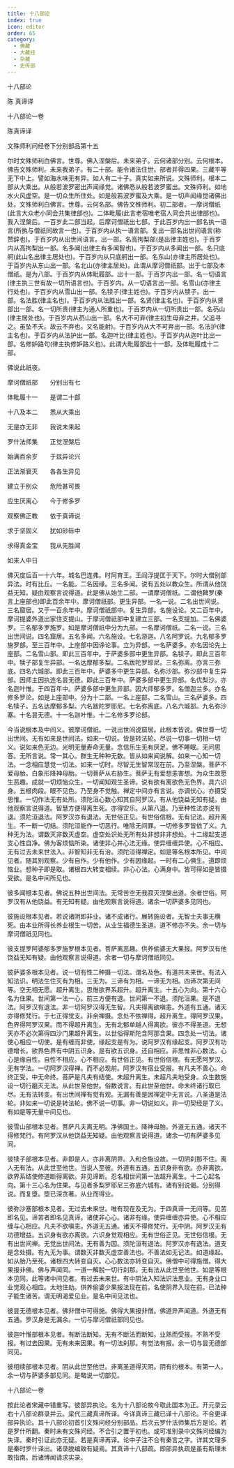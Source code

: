 ```yaml
---
title: 十八部论
index: true
icon: editor
order: 65
category:
  - 佛藏
  - 大藏经
  - 杂藏
  - 史传部
---
```


  十八部论  

陈 真谛译  

十八部论一卷  

陈真谛译  

文殊师利问经卷下分别部品第十五  

尔时文殊师利白佛言。世尊。佛入涅槃后。未来弟子。云何诸部分别。云何根本。佛告文殊师利。未来我弟子。有二十部。能令诸法住世。部者并得四果。三藏平等无下中上。譬如海水味无有异。如人有二十子。真实如来所说。文殊师利。根本二部从大乘出。从般若波罗密出声闻缘觉。诸佛悉从般若波罗蜜出。文殊师利。如地水火风虚空。是一切众生所住处。如是般若波罗蜜及大乘。是一切声闻缘觉诸佛出处。文殊师利白佛言。世尊。云何名部。佛告文殊师利。初二部者。一摩诃僧祇(此言大众老小同会共集律部也)。二体毗履(此言老宿唯老宿人同会共出律部也)。我入涅槃后。一百岁此二部当起。后摩诃僧祇出七部。于此百岁内出一部名执一语言(所执与僧祇同故言一也)。于百岁内从执一语言部。复出一部名出世间语言(称赞辞也)。于百岁内从出世间语言。出一部。名高拘梨部(是出律主姓也)。于百岁内从高拘梨出一部。名多闻(出律主有多闻智也)。于百岁内从多闻出一部。名只底舸(此山名出律主居处也)。于百岁内从只底舸出一部。名东山(亦律主所居处也)。于百岁内从东山出一部。名北山(亦律主居处)。此谓从摩诃僧祇部。出于七部及本僧祇。是为八部。于百岁内从体毗履部。出十一部。于百岁内出一部。名一切语言(律主执三世有故一切所语言也)。于百岁内。从一切语言出一部。名雪山(亦律主行处也)。于百岁内从雪山出一部。名犊子(律主姓也)。于百岁内从犊子。出一部。名法胜(律主名也)。于百岁内从法胜出一部。名贤(律主名也)。于百岁内从贤部出一部。名一切所贵(律主为通人所重也)。于百岁内从一切所贵出一部。名芿山(律主居处也)。于百岁内从芿山出一部。名大不可弃(律主初生母弃之井。父追寻之。虽坠不夭。故云不弃也。又名能射)。于百岁内从大不可弃出一部。名法护(律主名也)。于百岁内从法护出一部。名迦叶比(律主姓也)。于百岁内从迦叶比出一部。名修妒路句(律主执修妒路义也)。此谓大毗履部出十一部。及体毗履成十二部。  

佛说此祇夜。  

摩诃僧祇部　　分别出有七  

体毗履十一　　是谓二十部  

十八及本二　　悉从大乘出  

无是亦无非　　我说未来起  

罗什法师集　　正觉涅槃后  

始满百余岁　　于兹异论兴  

正法渐衰灭　　各各生异见  

建立于别众　　危险甚可畏  

应生厌离心　　今于修多罗  

观察佛正教　　依于真谛说  

求于坚固义　　犹如砂砾中  

求得真金宝　　我从先胜闻  

如来人中日  

佛灭度后百一十六年。城名巴连弗。时阿育王。王阎浮提匡于天下。尔时大僧别部异法。时有比丘。一名能。二名因缘。三名多闻。说有五处以教众生。所谓从他饶益无知。疑由观察言说得道。此是佛从始生二部。一谓摩诃僧祇。二谓他鞞罗(秦言上座部也)即此百余年中。摩诃僧祇部。更生异部。一名一说。二名出世间说。三名窟居。又于一百余年中。摩诃僧祇部中。复生异部。名施设论。又二百年中。摩诃提婆外道出家住支提山。于摩诃僧祇部中复建立三部。一名支提加。二名佛婆罗。三名郁多罗施罗。如是摩诃僧祇中分为九部。一名摩诃僧祇。二名一说。三名出世间说。四名窟居。五名多闻。六名施设。七名游迦。八名阿罗说。九名郁多罗施罗部。至三百年中。上座部中因诤论事。立为异部。一名萨婆多。亦名因论先上座部。二名雪山部。即此三百年中。于萨婆多部中更生异部。名犊子。即此三百年中。犊子部复生异部。一名达摩郁多梨。二名跋陀罗耶尼。三名弥离。亦言三弥底。四名六城部。即此三百年中。萨婆多中更生异部。名弥沙部。弥沙部中复生异部。因师主因执连名昙无德。即此三百年中。萨婆多部中更生异部。名优梨沙。亦名迦叶惟。于四百年中。萨婆多部中更生异部。因大师郁多罗。名僧迦兰多。亦名修多罗论。如是上座部中。分为十二部。一名上座部。二名雪山。三名萨婆多。四名犊子。五名达摩郁多梨。六名跋陀罗耶尼。七名弥离底。八名六城部。九名弥沙塞。十名昙无德。十一名迦叶惟。十二名修多罗论部。  

今当说根本及中间义。彼摩诃僧祇。一说出世间说窟居。此根本皆说。佛世尊一切出世间。无有如来是世间法。如来一切说。皆是转法轮。尽说一切事一切相一切义。说如来色无边。光明无量寿命无量。念信乐生无有厌足。佛不睡眠。无问思答。无所言说。常一其心。群生无种种无数。皆从如来闻说解。如来一心知一切法。一念相应慧觉一切法。如来一切时。尽智无生智常现在前。乃至涅槃。菩萨不爱母胎。白象形降神母胎。一切菩萨从右胁生。菩萨无有爱想恚害想。为众生故愿生恶趣。成就一切烦恼众生。一切闻知观生圣谛。说有欲有离欲色无色界。具六识身。五根肉段。眼不见色。乃至身不觉触。禅定中间亦有言说。亦调伏心。亦摄受思惟。一切作法无有处所。须陀洹心数心知其自阿罗汉。有从他饶益无知有疑。由他观察言说得道。智慧方便得离生死。亦得安乐。从第八退。乃至种性法亦说有退。须陀洹退法。阿罗汉亦有退法。无世俗正见。有世俗信根。无有记法。超升离生。不一断一切结。须陀洹能作一切恶行。唯除无间罪。一切修多罗皆依了义。九种无为法。谓数灭非数灭虚空。虚空处识处无所有处非想非非想处。十二缘起支道支心性自净。佛为客烦恼所染。诸使非心并心法无缘。使异缠缠异使。心不相应。无有过去未来世法入。非智知非无有治。须陀洹得禅定。如是等名根本所见。中间见者。随其别观察。少有自作。少有他作。少有因缘起。一时有二心俱生。道即烦恼业。想种子即是取。诸根四大转变相续。非心心法。心满身中。皆可得如是皆摄受欲。是名中间所见也。  

彼多闻根本见者。佛说五种出世间法。无常苦空无我寂灭涅槃出道。余者世俗。阿罗汉有从他饶益。有无知有疑。由他观察言说得道。诸余一切萨婆多见同也。  

彼施设根本见者。若说诸阴即非业。诸不成诸行。展转施设者。无智士夫事无横死。由本业所得长养业根生一切苦。从业生福德生圣道。道不修亦不失。余一切与摩诃僧祇见同也。  

彼支提罗阿婆郁多罗施罗根本见者。菩萨离恶趣。供养偷婆无大果报。阿罗汉有他饶益无知有疑。由他观察言说得道。余者一切与摩诃僧祇同见。  

彼萨婆多根本见者。说一切有性二种摄一切法。谓名及色。有道共未来世。有法入知法识。明法生住灭有为相。三无为。三谛有为相。一谛无为相。四谛次第无间等。空无相无愿。超升离生。思惟欲界系超升。超升离生。十五心为向。第十六心名为住果。世间第一法一心。前三方便有退。世间第一不退。须陀洹果。是不退法。阿罗汉有退法。非一切阿罗汉得无生智。凡夫得离欲嗔恚。外道有五通。诸天亦得修梵行。于七正得觉支。非余禅摄。念处不依禅得。超升离生。得阿罗汉果。色界得阿罗汉果。而不得超升离生。无有北郁单越人得离欲。彼亦不得圣道。无想天亦不必次第得四沙门果超升离生。以世俗得斯陀含阿那含果。四念处一切法。诸使心相应一切使。是有缠而非使。缘起支是有为。说阿罗汉有缘起支。阿罗汉有功德增长。欲界色界有中阴五识身。是有欲五识身。还自相应。非思惟非心数法。心心是缘自性。自性不相应。心不相应。有世俗正见。有世俗信根。有无愿阿罗汉。无有学法。一切阿罗汉得禅。而不必现前。阿罗汉有宿业受报。有凡夫不善心。命终正受。中无命终。菩萨是凡夫有结使。未超升离生。未超凡夫地受身。众生数施设一切行磨灭无法。从此世至他世。俗数说言。有此世至他世。命未终诸行取已尽。无有法转变。有出世间禅有觉有观。无漏有善是因禅定中无言说。八圣道是法轮。非如来一切说是转法轮。佛不说一切事。非一切说如义。非一切契经是了义。有如是等无量中间见也。  

彼雪山部根本见者。菩萨凡夫离无明。净佛国土。降神母胎。外道无五通。诸天不得修梵行。有阿罗汉从他饶益无知疑。由他观察言说得道。诸余一切有萨婆多见同。  

彼犊子部根本见者。非即是人。亦非离阴界。入和合施设故。一切阴刹那不住。离人无有法。从此世至他世。当说人至彼。外道有五通。五识身非有欲。亦非离欲。欲界系结使修道断得离欲。非见谛断。忍名相世间第一法超升离生。十二心起名向。第十三心名为住果。与见者多梨罗耶尼三弥底六城有。诸有别说偈。分别得说。而复堕。堕已深贪著。从业而得业。  

彼弥沙塞部根本见者。无过去未来世。唯有现在及无为。于四真谛一无间等。见苦即名见。谛苦者即名见真谛。诸使非心心。诸非有缘。使异缠缠亦异使。心不相应缠与心相应。凡夫不欲嗔恚。外道无五通。诸天不得修梵行。无中阴。阿罗汉无有功德增益。五识身有欲亦离欲。六识身觉观相应。无有世俗正见。无世俗信根。无有出世间禅。无觉出世间法。无有善为因。须陀洹有退法。阿罗汉亦有退法。道支是念处摄。有九无为事。谓数灭非数灭虚空善法也。不善法如无记法。如道缘起。如从胎乃至死。诸根四大转变自灭。心心数法亦转变自灭。佛僧中可得施僧。得大果报非佛。佛与声闻同。一道一解脱一切行刹那。无有法从此世至他世。如是等根本见同。此等诸中间见者。有过去未来世。有中阴法入知法识法思业。无有身业口业觉观心相应。太地住劫。供养偷婆少果报法现在前。名使阴界入现在前。已法种子能生诸苦。谓无明渴爱见业。是名中间见法也。  

彼昙无德根本见者。佛非僧中可得施。佛得大果报非僧。佛道异声闻道。外道无有五通。罗汉身是无漏余。一切与摩诃僧祇部同见也。  

彼迦叶惟部根本见者。有断法断知。无有不断法而断知。业熟而受报。不熟不受报。有过去因果。无有未来因果。有一切法刹那。有觉法有报。余一切与昙无德部同见。  

彼相续部根本见者。阴从此世至他世。非离圣道得灭阴。阴有约根本。有第一人。余一切与萨婆多部见同。是略说一切部见。  

十八部论一卷  

按此论者宋藏中错重写。彼部异执论。名为十八部论故今取此国本为正。开元录云右十八部论群录并云。梁代三藏真谛所译。今详真谛三藏已译十八部论。不合更译部异执论。其十八部论初首引文殊问经分别部品。后次云罗什法师集后方是论。若是罗什所翻。秦时未有文殊问经。不合引之置于初也。或可准别录中文殊问经编为失译。秦时引证此亦无疑。若是真谛再译。论中子注不合有秦言之字。详其文理多是秦时罗什译出。诸录脱编致有疑焉。其真谛十八部疏。即部异执疏是虽有斯理未敢指南。后诸博闻请求实录。  

